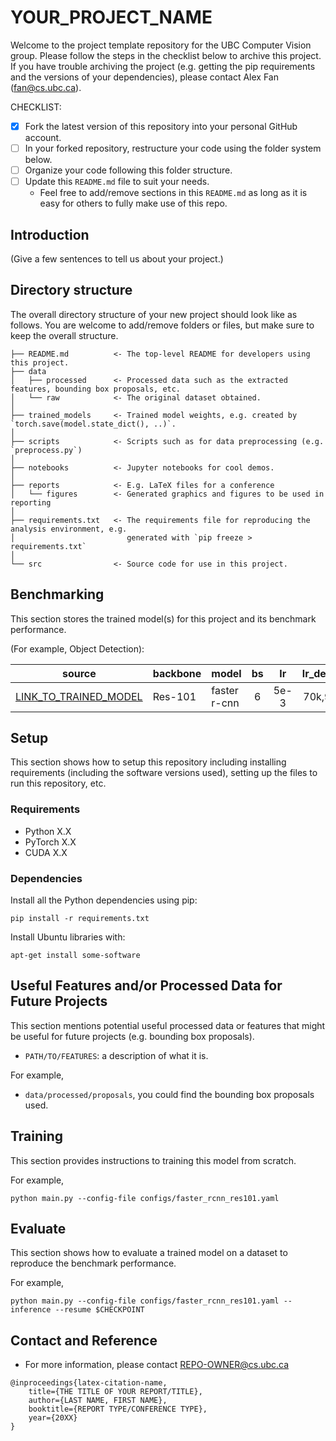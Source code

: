 # YOUR_PROJECT_NAME

Welcome to the project template repository for the UBC Computer Vision group. Please follow the steps in the checklist below to archive this project. If you have trouble archiving the project (e.g. getting the pip requirements and the versions of your dependencies), please contact Alex Fan (fan@cs.ubc.ca). 

CHECKLIST:
- [x] Fork the latest version of this repository into your personal GitHub account. 
- [ ] In your forked repository, restructure your code using the folder system below. 
- [ ] Organize your code following this folder structure.
- [ ] Update this `README.md` file to suit your needs.
  - Feel free to add/remove sections in this `README.md` as long as it is easy for others to fully make use of this repo.

## Introduction

(Give a few sentences to tell us about your project.)

## Directory structure

The overall directory structure of your new project should look like as follows. You are welcome to add/remove folders or files, but make sure to keep the overall structure.

```
├── README.md          <- The top-level README for developers using this project.
├── data
│   ├── processed      <- Processed data such as the extracted features, bounding box proposals, etc.
│   └── raw            <- The original dataset obtained. 
│
├── trained_models     <- Trained model weights, e.g. created by `torch.save(model.state_dict(), ..)`.
│
├── scripts            <- Scripts such as for data preprocessing (e.g. `preprocess.py`)
│
├── notebooks          <- Jupyter notebooks for cool demos. 
│
├── reports            <- E.g. LaTeX files for a conference
│   └── figures        <- Generated graphics and figures to be used in reporting
│
├── requirements.txt   <- The requirements file for reproducing the analysis environment, e.g.
│                         generated with `pip freeze > requirements.txt`
│
└── src                <- Source code for use in this project.
```

## Benchmarking

This section stores the trained model(s) for this project and its benchmark performance. 

(For example, Object Detection):

source  | backbone | model | bs | lr  | lr_decay | mAP@0.5 | mAP@0.50:0.95
--------|--------|--------|:------:|:------:|:-------:|:------:|:------:
[LINK_TO_TRAINED_MODEL](URL-TO-TRAINED-MODEL) | Res-101 | faster r-cnn | 6 | 5e-3 | 70k,90k | 24.8 | 12.8


## Setup

This section shows how to setup this repository including installing requirements (including the software versions used), setting up the files to run this repository, etc. 

### Requirements

- Python X.X
- PyTorch X.X
- CUDA X.X

### Dependencies

Install all the Python dependencies using pip:

~~~
pip install -r requirements.txt
~~~

Install Ubuntu libraries with: 

~~~
apt-get install some-software
~~~

## Useful Features and/or Processed Data for Future Projects

This section mentions potential useful processed data or features that might be useful for future projects (e.g. bounding box proposals).

- `PATH/TO/FEATURES`: a description of what it is.

For example,

- `data/processed/proposals`, you could find the bounding box proposals used. 

## Training

This section provides instructions to training this model from scratch. 

For example,
~~~
python main.py --config-file configs/faster_rcnn_res101.yaml
~~~

## Evaluate

This section shows how to evaluate a trained model on a dataset to reproduce the benchmark performance. 

For example,
~~~
python main.py --config-file configs/faster_rcnn_res101.yaml --inference --resume $CHECKPOINT
~~~

## Contact and Reference

- For more information, please contact REPO-OWNER@cs.ubc.ca

~~~
@inproceedings{latex-citation-name,
    title={THE TITLE OF YOUR REPORT/TITLE},
    author={LAST NAME, FIRST NAME},
    booktitle={REPORT TYPE/CONFERENCE TYPE},
    year={20XX}
}
~~~
